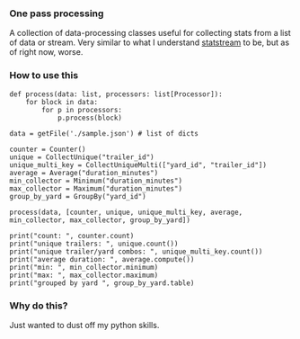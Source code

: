 ###  One pass processing

A collection of data-processing classes useful for collecting stats from a list of data or stream. Very similar to what I understand [statstream](https://github.com/jmaces/statstream) to be, but as of right now, worse.

### How to use this

```
def process(data: list, processors: list[Processor]):
    for block in data:
        for p in processors:
            p.process(block)

data = getFile('./sample.json') # list of dicts

counter = Counter()
unique = CollectUnique("trailer_id")
unique_multi_key = CollectUniqueMulti(["yard_id", "trailer_id"])
average = Average("duration_minutes")
min_collector = Minimum("duration_minutes")
max_collector = Maximum("duration_minutes")
group_by_yard = GroupBy("yard_id")

process(data, [counter, unique, unique_multi_key, average, min_collector, max_collector, group_by_yard])

print("count: ", counter.count)
print("unique trailers: ", unique.count())
print("unique trailer/yard combos: ", unique_multi_key.count())
print("average duration: ", average.compute())
print("min: ", min_collector.minimum)
print("max: ", max_collector.maximum)
print("grouped by yard ", group_by_yard.table)
```

### Why do this?

Just wanted to dust off my python skills.
